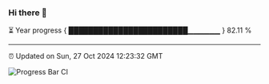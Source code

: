 ### Hi there 👋

⏳ Year progress { ████████████████████████▁▁▁▁▁▁ } 82.11 %

---

⏰ Updated on Sun, 27 Oct 2024 12:23:32 GMT

![Progress Bar CI](https://github.com/liununu/liununu/workflows/Progress%20Bar%20CI/badge.svg)
